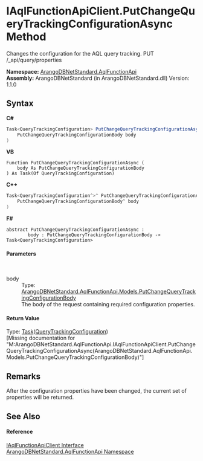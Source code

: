 # IAqlFunctionApiClient.PutChangeQueryTrackingConfigurationAsync Method 
 

Changes the configuration for the AQL query tracking. PUT /_api/query/properties

**Namespace:**&nbsp;<a href="9e7a61c2-48d3-6f6b-39e9-eee0bd305b09">ArangoDBNetStandard.AqlFunctionApi</a><br />**Assembly:**&nbsp;ArangoDBNetStandard (in ArangoDBNetStandard.dll) Version: 1.1.0

## Syntax

**C#**<br />
``` C#
Task<QueryTrackingConfiguration> PutChangeQueryTrackingConfigurationAsync(
	PutChangeQueryTrackingConfigurationBody body
)
```

**VB**<br />
``` VB
Function PutChangeQueryTrackingConfigurationAsync ( 
	body As PutChangeQueryTrackingConfigurationBody
) As Task(Of QueryTrackingConfiguration)
```

**C++**<br />
``` C++
Task<QueryTrackingConfiguration^>^ PutChangeQueryTrackingConfigurationAsync(
	PutChangeQueryTrackingConfigurationBody^ body
)
```

**F#**<br />
``` F#
abstract PutChangeQueryTrackingConfigurationAsync : 
        body : PutChangeQueryTrackingConfigurationBody -> Task<QueryTrackingConfiguration> 

```


#### Parameters
&nbsp;<dl><dt>body</dt><dd>Type: <a href="612b1c3b-f608-4292-561d-128335fa5acc">ArangoDBNetStandard.AqlFunctionApi.Models.PutChangeQueryTrackingConfigurationBody</a><br />The body of the request containing required configuration properties.</dd></dl>

#### Return Value
Type: <a href="https://docs.microsoft.com/dotnet/api/system.threading.tasks.task-1" target="_blank" rel="noopener noreferrer">Task</a>(<a href="822307a9-625d-2a71-e3f5-a759e195fc02">QueryTrackingConfiguration</a>)<br />\[Missing <returns> documentation for "M:ArangoDBNetStandard.AqlFunctionApi.IAqlFunctionApiClient.PutChangeQueryTrackingConfigurationAsync(ArangoDBNetStandard.AqlFunctionApi.Models.PutChangeQueryTrackingConfigurationBody)"\]

## Remarks
After the configuration properties have been changed, the current set of properties will be returned.

## See Also


#### Reference
<a href="da9945b8-752e-157a-52b4-f4900735e9a0">IAqlFunctionApiClient Interface</a><br /><a href="9e7a61c2-48d3-6f6b-39e9-eee0bd305b09">ArangoDBNetStandard.AqlFunctionApi Namespace</a><br />